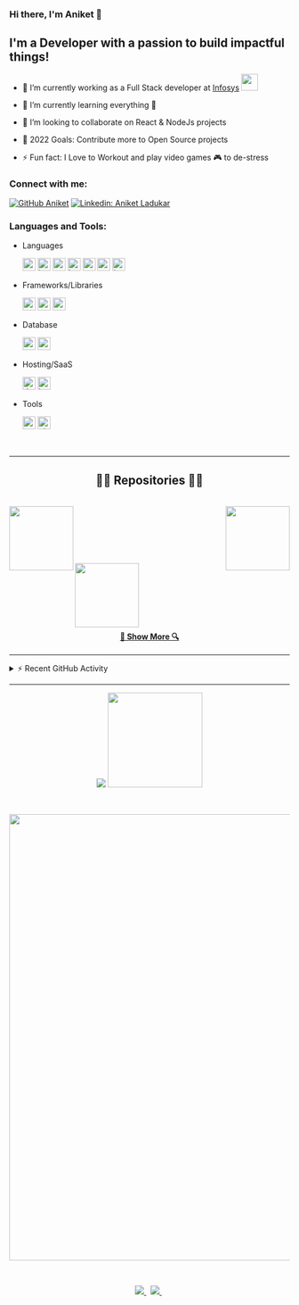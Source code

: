 ### Hi there, I'm Aniket 👋


## I'm a Developer with a passion to build impactful things!

-   🔭 I’m currently working as a Full Stack developer at [Infosys](https://www.infosys.com/) <img src="https://media.giphy.com/media/WUlplcMpOCEmTGBtBW/giphy.gif" width="30">

-   🌱 I’m currently learning everything 🤣
-   👯 I’m looking to collaborate on React & NodeJs projects
-   🥅 2022 Goals: Contribute more to Open Source projects
-   ⚡ Fun fact: I Love to Workout and play video games 🎮 to de-stress

### Connect with me:

[![GitHub Aniket](https://img.shields.io/github/followers/ladukaraniket?label=follow&style=social)][github] [![Linkedin: Aniket Ladukar](https://img.shields.io/badge/-Aniket%20Ladukar-blue?style=flat-square&logo=Linkedin&logoColor=white&link=https://www.linkedin.com/in/ladukaraniket/)][linkedin] 

### Languages and Tools:

-   Languages

    <img alt="typescript" src="https://img.shields.io/badge/-Typescript-444?&logo=Typescript&logoColor=2496ED" height="23px" /> 
    <img alt="javascript" src="https://img.shields.io/badge/-Javascript-444?&logo=javascript" height="23px" />
    <img alt="python" src="https://img.shields.io/badge/-Python-444?&logo=python&logoColor=2496ED" height="23px" />
    <img alt="html" src="https://img.shields.io/badge/-Html-444?&logo=Html5" height="23px" /> 
    <img alt="css" src="https://img.shields.io/badge/-CSS-444?&logo=Css3&logoColor=2496ED" height="23px" /> 
    <img alt="go" src="https://img.shields.io/badge/-GO-444?&logo=go&logoColor=007ACC&logoColor=2496ED" height="23px" /> 
    <img alt="java" src="https://img.shields.io/badge/-Java-444?&logo=Java&logoColor=FF0000" height="23px" />

-   Frameworks/Libraries

    <img alt="reactjs" src="https://img.shields.io/badge/-React-444?&logo=react" height="23px" /> 
    <img alt="spring" src="https://img.shields.io/badge/-Spring%20Boot-444?logo=Spring" height="23px" />
    <img alt="nodejs" src="https://img.shields.io/badge/-Nodejs-444?&logo=node.js" height="23px" /> 
    <!-- <img alt="graphql" src="https://img.shields.io/badge/-GraphQL-444?&logo=GraphQL&logoColor=E10098" height="23px" />  -->
    <!-- <img alt="styled-components" src="https://img.shields.io/badge/-Styled%20Components-444?logo=styled-components" h,eight="23px" />  -->

-   Database

    <!-- <img alt="redis" src="https://img.shields.io/badge/-Redis-444?&logo=Redis" height="23px" />  -->
    <img alt="mongodb" src="https://img.shields.io/badge/-MongoDB-444?&logo=MongoDB" height="23px" /> 
    <img alt="mysql" src="https://img.shields.io/badge/-MySQL-444?&logo=MySQL&logoColor=2496ED" height="23px" />

-   Hosting/SaaS

    <!-- <img alt="aws" src="https://img.shields.io/badge/-AWS-444?&logo=Amazon-aws&logoColor=FF9900" height="23px" /> 
    <img alt="github-actions" src="https://img.shields.io/badge/-Github%20Actions-444?&logo=github-actions&logoColor=2496ED" height="23px" />  -->
    <img alt="docker" src="https://img.shields.io/badge/-Docker-444?&logo=docker" height="23px" />
    <img alt="kubernetes" src="https://img.shields.io/badge/-Kubernetes-444?&logo=kubernetes" height="23px" />

-   Tools

    <img alt="vscode" src="https://img.shields.io/badge/-VSCode-444?&logo=visual-studio-code&logoColor=007ACC" height="23px" /> 
    <img alt="git" src="https://img.shields.io/badge/-git-444?&logo=Git" height="23px" />

<br>


---


<h2 align="center">👨‍💻 Repositories 👨‍💻</h2>
<br>
<div width="100%" align="center">
  <a align="left" href="https://github.com/ladukaraniket/confusion" title="confusion"><img align="left" height="115" src="https://github-readme-stats.vercel.app/api/pin/?username=ladukaraniket&repo=confusion&theme=react&border_color=61dafb&border_radius=10"></a><a align="right" href="https://github.com/ladukaraniket/conFusionServer" title="conFusionServer"><img align="right" height="115" src="https://github-readme-stats.vercel.app/api/pin/?username=ladukaraniket&repo=conFusionServer&theme=react&border_color=61dafb&border_radius=10"></a>
</div>
<br/><br/><br/><br/><br/><br/>
<div width="100%" align="center">
  <a align="left" href="https://github.com/ladukaraniket/Sorting-Visualizer" title="Sorting-Visualizer"><img align="left" height="115" src="https://github-readme-stats.vercel.app/api/pin/?username=ladukaraniket&repo=Sorting-Visualizer&theme=react&border_color=61dafb&border_radius=10"></a>
</div>
<br/><br/><br/><br/><br/><br/>
<h4 align="center">
  <a href="https://github.com/ladukaraniket?tab=repositories" title="Show Repositories">🔎 Show More 🔍</a>
</h4>



---

<details>
  <summary>⚡ Recent GitHub Activity</summary>

<!--START_SECTION:activity-->

1. 🎉 Merged PR [#26](https://github.com/ladukaraniket/Sorting-Visualizer/pull/26) in [ladukaraniket/Sorting-Visualizer](https://github.com/ladukaraniket/Sorting-Visualizer)
2. 🎉 Merged PR [#25](https://github.com/ladukaraniket/Sorting-Visualizer/pull/25) in [ladukaraniket/Sorting-Visualizer](https://github.com/ladukaraniket/Sorting-Visualizer)
3. 🎉 Merged PR [#24](https://github.com/ladukaraniket/Sorting-Visualizer/pull/24) in [ladukaraniket/Sorting-Visualizer](https://github.com/ladukaraniket/Sorting-Visualizer)
4. 🎉 Merged PR [#23](https://github.com/ladukaraniket/Sorting-Visualizer/pull/23) in [ladukaraniket/Sorting-Visualizer](https://github.com/ladukaraniket/Sorting-Visualizer)
5. 🎉 Merged PR [#21](https://github.com/ladukaraniket/Sorting-Visualizer/pull/21) in [ladukaraniket/Sorting-Visualizer](https://github.com/ladukaraniket/Sorting-Visualizer)
    <!--END_SECTION:activity-->
    </details>
---

<p align="center">
<img src="https://github-readme-stats.vercel.app/api/top-langs/?username=ladukaraniket&exclude_repo=leetcode,Leetcode&layout=compact&theme=ayu-mirage&show_icons=true&hide_border=true&include_all_commits=true&count_private=true&line_height=21" />
<img height="170" valign="center" src="https://github-readme-stats.vercel.app/api?username=ladukaraniket&show_icons=true&hide_border=true&theme=ayu-mirage&include_all_commits=true&count_private=true&line_height=21" />
</p>
<br>
<p align="center">
    <a href="#">
        <img width=800 src="https://github-profile-trophy.vercel.app/?username=ladukaraniket&column=6&margin-w=10&theme=onedark"/>
    </a>
</p>
<br>

<p align="center">
    <a href="#">
        <img src="https://komarev.com/ghpvc/?username=ladukaraniket&color=brightgreen">
    </a>
    &nbsp;
    <a href="https://leetcode.com/ladukaraniket/">
        <img src="https://img.shields.io/badge/dynamic/json?labelColor=black&color=%23ffa116&label=Leetcode%20Solved&query=solved&url=https%3A%2F%2Fleetcode-badge.vercel.app%2Fapi%2Fusers%2Fladukaraniket&logo=leetcode&logoColor=yellow">
    </a>
    &nbsp;
    <!-- <a href="https://lichess.org/@/cybertron21">
        <img src="https://img.shields.io/badge/cybertron21-white?style=social&logo=lichess&label=lichess">
    </a> -->
</p>

[linkedin]: https://www.linkedin.com/in/ladukaraniket/
[github]: https://github.com/ladukaraniket
<!-- [discord]: https://discord.gg/4dgQfqBNAU -->

<!-- [typescript]: https://img.shields.io/badge/-Typescript-333?&logo=Typescript
[nodejs]: https://img.shields.io/badge/-Nodejs-333?&logo=node.js
[javascript]: https://img.shields.io/badge/-Javascript-333?&logo=javascript
[graphql]: https://img.shields.io/badge/-GraphQL-333?&logo=GraphQL&logoColor=E10098
[html]: https://img.shields.io/badge/-Html-333?&logo=Html5
[css]: https://img.shields.io/badge/-CSS-333?&logo=Css3&logoColor=1572B6
[react]: https://img.shields.io/badge/-React-333?&logo=react
[styled-components]: https://img.shields.io/badge/-Styled%20Components-333?logo=styled-components
[java]: https://img.shields.io/badge/-Java-333?&logo=Java&logoColor=FF0000
[spring]: https://img.shields.io/badge/-Spring%20Boot-333?logo=Spring
[aws]: https://img.shields.io/badge/-AWS-333?&logo=Amazon-aws&logoColor=FF9900
[gh-actions]: https://img.shields.io/badge/-Github%20Actions-333?&logo=github-actions
[docker]: https://img.shields.io/badge/-Docker-333?&logo=docker
[python]: https://img.shields.io/badge/-Python-333?&logo=python
[git]: https://img.shields.io/badge/-git-333?&logo=Git
[redis]: https://img.shields.io/badge/-Redis-333?&logo=Redis
[mongodb]: https://img.shields.io/badge/-MongoDB-333?&logo=MongoDB
[mysql]: https://img.shields.io/badge/-MySQL-333?&logo=MySQL
[vscode]: https://img.shields.io/badge/-VSCode-333?&logo=visual-studio-code&logoColor=007ACC
[go]: https://img.shields.io/badge/-GO-333?&logo=go&logoColor=007ACC -->